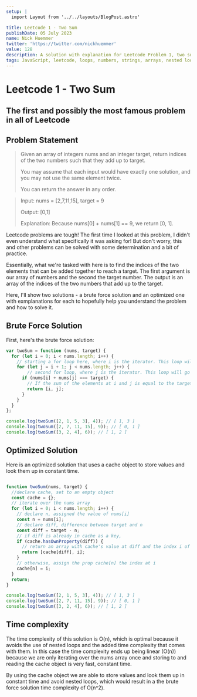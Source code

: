 ```yaml
---
setup: |
  import Layout from '../../layouts/BlogPost.astro'

title: Leetcode 1 - Two Sum
publishDate: 05 July 2023
name: Nick Huemmer
twitter: 'https://twitter.com/nickhuemmer'
value: 128
description: A solution with explanation for Leetcode Problem 1, two sum.
tags: JavaScript, leetcode, loops, numbers, strings, arrays, nested loops, cache, look-up, time complexity.
---
```


# Leetcode 1 - Two Sum 

## The first and possibly the most famous problem in all of Leetcode

## Problem Statement

>Given an array of integers nums and an integer target, return indices of the two numbers such that they add up to target.
>
>You may assume that each input would have exactly one solution, and you may not use the same element twice.
>
>You can return the answer in any order.

> Input: nums = [2,7,11,15], target = 9
>
> Output: [0,1]
>
> Explanation: Because nums[0] + nums[1] == 9, we return [0, 1].

Leetcode problems are tough!  The first time I looked at this problem, I didn't even understand what specifically it was asking for!  But don't worry, this and other problems can be solved with some determination and a bit of practice.

Essentially, what we're tasked with here is to find the indices of the two elements that can be added together to reach a target.  The first argument is our array of numbers and the second the target number.  The output is an array of the indices of the two numbers that add up to the target.

Here, I'll show two solutions - a brute force solution and an optimized one with exmplanations for each to hopefully help you understand the problem and how to solve it.


## Brute Force Solution
First, here's the brute force solution:

```javascript
var twoSum = function (nums, target) {
  for (let i = 0; i < nums.length; i++) {
    // starting a for loop here, where i is the iterator. This loop will go through each element of the nums array.
    for (let j = i + 1; j < nums.length; j++) {
        // second for loop, where j is the iterator. This loop will go through each element of the nums array, starting at the index after i.
      if (nums[i] + nums[j] === target) {
        // If the sum of the elements at i and j is equal to the target, return an array with the indices of i and j.
        return [i, j];
      }
    }
  }
};

console.log(twoSum([2, 1, 5, 3], 4)); // [ 1, 3 ]
console.log(twoSum([2, 7, 11, 15], 9)); // [ 0, 1 ]
console.log(twoSum([3, 2, 4], 6)); // [ 1, 2 ]
```

## Optimized Solution
Here is an optimized solution that uses a cache object to store values and look them up in constant time.
```javascript

function twoSum(nums, target) {
  //declare cache, set to an empty object
  const cache = {};
  // iterate over the nums array
  for (let i = 0; i < nums.length; i++) {
    // declare n, assigned the value of nums[i]
    const n = nums[i];
    // declare diff, difference between target and n
    const diff = target - n;
    // if diff is already in cache as a key,
    if (cache.hasOwnProperty(diff)) {
      // return an array with cache's value at diff and the index i of nums array
      return [cache[diff], i];
    }
    // otherwise, assign the prop cache[n] the index at i
    cache[n] = i;
  }
  return;
}

console.log(twoSum([2, 1, 5, 3], 4)); // [ 1, 3 ]
console.log(twoSum([2, 7, 11, 15], 9)); // [ 0, 1 ]
console.log(twoSum([3, 2, 4], 6)); // [ 1, 2 ]

```


## Time complexity
The time complexity of this solution is O(n), which is optimal because it avoids the use of nested loops and the added time complexity that comes with them. In this case the time complexity ends up being linear (O(n)) because we are only iterating over the nums array once and storing to and reading the cache object is very fast, constant time.

By using the cache object we are able to store values and look them up in constant time and avoid nested loops, which would result in a the brute force solution time complexity of O(n^2).

